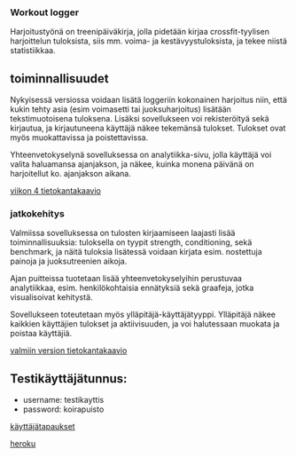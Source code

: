 ### Workout logger

Harjoitustyönä on treenipäiväkirja, jolla pidetään kirjaa crossfit-tyylisen harjoittelun tuloksista, siis mm. voima- ja kestävyystuloksista, ja tekee niistä statistiikkaa.

## toiminnallisuudet

Nykyisessä versiossa voidaan lisätä loggeriin kokonainen harjoitus niin, että kukin tehty asia (esim voimasetti tai juoksuharjoitus) lisätään tekstimuotoisena tuloksena. Lisäksi sovellukseen voi rekisteröityä sekä kirjautua, ja kirjautuneena käyttäjä näkee tekemänsä tulokset. Tulokset ovat myös muokattavissa ja poistettavissa.

Yhteenvetokyselynä sovelluksessa on analytiikka-sivu, jolla käyttäjä voi valita haluamansa ajanjakson, ja näkee, kuinka monena päivänä on harjoitellut ko. ajanjakson aikana.

[viikon 4 tietokantakaavio](https://github.com/korolainenriikka/WorkoutLogger-tsoha/blob/master/documentation/week4Diagram.png)

### jatkokehitys

Valmiissa sovelluksessa on tulosten kirjaamiseen laajasti lisää toiminnallisuuksia: tuloksella on tyypit strength, conditioning, sekä benchmark, ja näitä tuloksia lisätessä voidaan kirjata esim. nostettuja painoja ja juoksutreenien aikoja. 

Ajan puitteissa tuotetaan lisää yhteenvetokyselyihin perustuvaa analytiikkaa, esim. henkilökohtaisia ennätyksiä sekä graafeja, jotka visualisoivat kehitystä.

Sovellukseen toteutetaan myös ylläpitäjä-käyttäjätyyppi. Ylläpitäjä näkee kaikkien käyttäjien tulokset ja aktiivisuuden, ja voi halutessaan muokata ja poistaa käyttäjiä.

[valmiin version tietokantakaavio](https://github.com/korolainenriikka/WorkoutLogger-tsoha/blob/master/documentation/finalDiagram.png)

## Testikäyttäjätunnus:
* username: testikayttis
* password: koirapuisto



[käyttäjätapaukset](https://github.com/korolainenriikka/WorkoutLogger-tsoha/blob/master/documentation/user_stories.md)

[heroku](https://workoutlogger-tsoha.herokuapp.com/)
